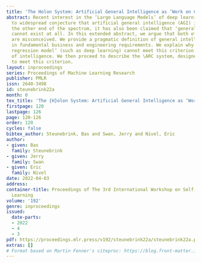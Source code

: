```yaml
---
title: 'The Holon System: Artificial General Intelligence as ‘Work on Command’'
abstract: Recent interest in the ‘Large Language Models’ of deep learning has led
  to widespread conjecture that artificial general intelligence (AGI) is thereby imminent. At
  the other end of the spectrum, it has also been claimed that ‘general’ intelligence
  cannot exist at all. In this extended abstract, we argue that both of these perspectives
  are misconceived. We provide a pragmatic definition of general intelligence, grounded
  in fundamental business and engineering requirements. We explain why a ‘deployed
  regression model’ (such as deep learning) cannot meet this criterion for \emph{generality}
  of intelligence. We then proceed to describe the \ARC system, designed and implemented
  to meet this criterion.
layout: inproceedings
series: Proceedings of Machine Learning Research
publisher: PMLR
issn: 2640-3498
id: steunebrink22a
month: 0
tex_title: 'The {H}olon System: Artificial General Intelligence as ‘Work on Command’'
firstpage: 120
lastpage: 126
page: 120-126
order: 120
cycles: false
bibtex_author: Steunebrink, Bas and Swan, Jerry and Nivel, Eric
author:
- given: Bas
  family: Steunebrink
- given: Jerry
  family: Swan
- given: Eric
  family: Nivel
date: 2022-04-03
address:
container-title: Proceedings of The 3rd International Workshop on Self-Supervised
  Learning
volume: '192'
genre: inproceedings
issued:
  date-parts:
  - 2022
  - 4
  - 3
pdf: https://proceedings.mlr.press/v192/steunebrink22a/steunebrink22a.pdf
extras: []
# Format based on Martin Fenner's citeproc: https://blog.front-matter.io/posts/citeproc-yaml-for-bibliographies/
---
```

